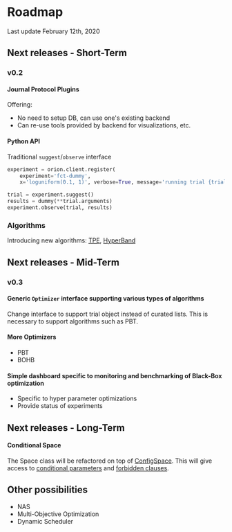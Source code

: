 # Roadmap
Last update February 12th, 2020

## Next releases - Short-Term

### v0.2
#### Journal Protocol Plugins
Offering:
- No need to setup DB, can use one's existing backend
- Can re-use tools provided by backend for visualizations, etc.
#### Python API

Traditional `suggest`/`observe` interface

```python
experiment = orion.client.register(
    experiment='fct-dummy',
    x='loguniform(0.1, 1)', verbose=True, message='running trial {trial.hash_name}')

trial = experiment.suggest()
results = dummy(**trial.arguments)
experiment.observe(trial, results)
```

### Algorithms
Introducing new algorithms: [TPE](https://papers.nips.cc/paper/4443-algorithms-for-hyper-parameter-optimization.pdf), [HyperBand](https://arxiv.org/abs/1603.06560)

## Next releases - Mid-Term

### v0.3
#### Generic `Optimizer` interface supporting various types of algorithms

Change interface to support trial object instead of curated lists. This is necessary to support algorithms such as PBT.

#### More Optimizers
- PBT
- BOHB

#### Simple dashboard specific to monitoring and benchmarking of Black-Box optimization
- Specific to hyper parameter optimizations
- Provide status of experiments

## Next releases - Long-Term

#### Conditional Space

The Space class will be refactored on top of [ConfigSpace](https://automl.github.io/ConfigSpace). This will give access to [conditional parameters](https://automl.github.io/ConfigSpace/master/Guide.html#nd-example-categorical-hyperparameters-and-conditions) and [forbidden clauses](https://automl.github.io/ConfigSpace/master/Guide.html#rd-example-forbidden-clauses).

## Other possibilities
- NAS
- Multi-Objective Optimization
- Dynamic Scheduler
